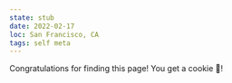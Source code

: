 ```yaml
---
state: stub
date: 2022-02-17
loc: San Francisco, CA
tags: self meta
---
```


Congratulations for finding this page! You get a cookie 🍪!
